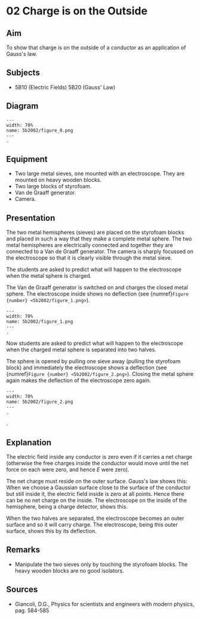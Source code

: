 # 02 Charge is on the Outside
  
## Aim   
 To show that charge is on the outside of a conductor as an application of Gauss's law.    
  
## Subjects   
* 5B10 (Electric Fields) 5B20 (Gauss' Law)   

## Diagram
   
```{figure} figures/figure_0.png  
---  
width: 70%  
name: 5b2002/figure_0.png  
---  
. 
```

## Equipment
 *  Two large metal sieves, one mounted with an electroscope. They are mounted on heavy wooden blocks. 
 *  Two large blocks of styrofoam. 
 *  Van de Graaff generator. 
 *  Camera.
  
## Presentation   
The two metal hemispheres (sieves) are placed on the styrofoam blocks and placed in such a way that they make a complete metal sphere. The two metal hemispheres are electrically connected and together they are connected to a Van de Graaff generator. The camera is sharply focussed on the electroscope so that it is clearly visible through the metal sieve.

The students are asked to predict what will happen to the electroscope when the metal sphere is charged.

The Van de Graaff generator is switched on and charges the closed metal sphere. The electroscope inside shows no deflection (see {numref}`Figure {number} <5b2002/figure_1.png>`).   

```{figure} figures/figure_1.png  
---  
width: 70%  
name: 5b2002/figure_1.png  
---  
. 
```
Now students are asked to predict what will happen to the electroscope when the charged metal sphere is separated into two halves.

The sphere is opened by pulling one sieve away (pulling the styrofoam block) and immediately the electroscope shows a deflection (see {numref}`Figure {number} <5b2002/figure_2.png>`). Closing the metal sphere again makes the deflection of the electroscope zero again.   

```{figure} figures/figure_2.png  
---  
width: 70%  
name: 5b2002/figure_2.png  
---  
. 
```
 .     
  
## Explanation   
The electric field inside any conductor is zero even if it carries a net charge (otherwise the free charges inside the conductor would move until the net force on each were zero, and hence $E$ were zero).

The net charge must reside on the outer surface. Gauss's law shows this: When we choose a Gaussian surface close to the surface of the conductor but still inside it, the electric field inside is zero at all points. Hence there can be no net charge on the inside. The electroscope on the inside of the hemisphere, being a charge detector, shows this.

When the two halves are separated, the electroscope becomes an outer surface and so it will carry charge. The electroscope, being this outer surface, shows this by its deflection.
   
  
## Remarks   
- Manipulate the two sieves only by touching the styrofoam blocks. The heavy wooden blocks are no good isolators.
   
  
## Sources
 *  Giancoli, D.G., Physics for scientists and engineers with modern physics, pag. 584-585
  